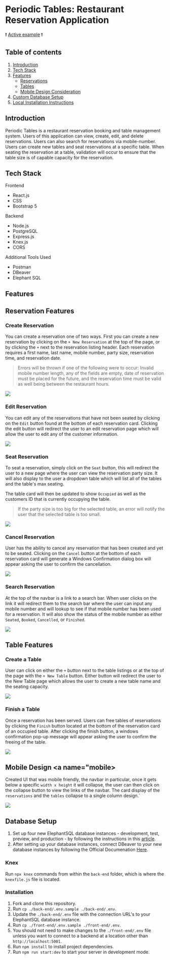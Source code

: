 # Periodic Tables: Restaurant Reservation Application


:exclamation: [Active example](https://restaurant-reservation-final-capstone.vercel.app/dashboard) :exclamation:

## Table of contents
1. [Introduction](#introduction)
2. [Tech Stack](#techStack)
3. [Features](#features)
    - [Reservations](#reservations)
    - [Tables](#tables)
    - [Mobile Design Consideration](#mobile)
4. [Custom Database Setup](#databaseSetup)
5. [Local Installation Instructions](#installation)

## Introduction <a name="introduction"></a>
Periodic Tables is a restaurant reservation booking and table management system. Users of this application can view, create, edit, and delete reservations. Users can also search for reservations via mobile-number. Users can create new tables and seat reservations at a specific table. When seating the reservation at a table, validation will occur to ensure that the table size is of capable capacity for the reservation.

## Tech Stack <a name="techStack"></a>
Frontend
- React.js
- CSS
- Bootstrap 5

Backend
- Node.js
- PostgreSQL
- Express.js
- Knex.js
- CORS

Additional Tools Used
- Postman
- DBeaver
- Elephant SQL


## Features <a name="features"></a>

## Reservation Features <a name="reservations"></a>
### Create Reservation

You can create a reservation one of two ways. First you can create a new reservation by clicking on the `+ New Reservation` at the top of the page, or by clicking the `+` next to the reservation listing header. Each reservation requires a first name, last name, mobile number, party size, reservation time, and reservation date.
> Errors will be thrown if one of the following were to occur: Invalid mobile number length, any of the fields are empty, date of reservation must be placed for the future, and the reservation time must be valid as well being between the restaurant hours.

<img src="assets/CreatingReservation.gif">

### Edit Reservation

You can edit any of the reservations that have not been seated by clicking on the `Edit` button found at the bottom of each reservation card. Clicking the edit button will redirect the user to an edit reservation page which will allow the user to edit any of the customer information. 

<img src="assets/Editing-Reservation.gif">

### Seat Reservation

To seat a reservation, simply click on the `Seat` button, this will redirect the user to a new page where the user can view the reservation party size. It will also display to the user a dropdown table which will list all of the tables and the table's max seating. 

The table card will then be updated to show `Occupied` as well as the customers ID that is currently occupying the table. 

>If the party size is too big for the selected table, an error will notify the user that the selected table is too small.

<img src="assets/SeatingReservation.gif">

### Cancel Reservation

User has the ability to cancel any reservation that has been created and yet to be seated. Clicking on the `Cancel` button at the bottom of each reservation card will generate a Windows Confirmation dialog box will appear asking the user to confirm the cancellation. 

<img src="assets/Cancel-Reservation.gif">

### Search Reservation

At the top of the navbar is a link to a search bar. When user clicks on the link it will redirect them to the search bar where the user can input any mobile number and will lookup to see if that mobile number has been used for a reservation. It will also show the status of the mobile number as either `Seated`, `Booked`, `Cancelled`, or `Finished`.

<img src="assets/Searching-Reservation.gif">

## Table Features <a name="tables"></a>

### Create a Table

User can click on either the `+` button next to the table listings or at the top of the page with the `+ New Table` button. Either button will redirect the user to the New Table page which allows the user to create a new table name and the seating capacity. 

<img src="assets/CreateTable.gif">

### Finish a Table

Once a reservation has been served. Users can free tables of reservations by clicking the `Finish` button located at the bottom of the reservation card of an occupied table. After clicking the finish button, a windows confirmation pop-up message will appear asking the user to confirm the freeing of the table. 

<img src="assets/FinishingTable.gif">

## Mobile Design <a name="mobile>

Created UI that was mobile friendly, the navbar in particular, once it gets below a specific `width x height` it will collapse, the user can then click on the collapse button to view the links of the navbar. The card display of the `reservations` and the `tables` collapse to a single column design.`

<img src="assets/MobileResponsiveness.gif">


## Database Setup <a name="databaseSetup">

1. Set up four new ElephantSQL database instances - development, test, preview, and production - by following the instructions in this [article](https://medium.com/@noogetz/how-to-setup-a-database-with-elephantsql-7d87ea9953d0).
2. After setting up your database instances, connect DBeaver to your new database instances by following the Official Documenation [Here](https://dbeaver.com/docs/wiki/Create-Connection/).

### Knex 
Run `npx knex` commands from within the `back-end` folder, which is where the `knexfile.js` file is located. 

### Installation <a name="installation">
1. Fork and clone this repository.
2. Run `cp ./back-end/.env.sample ./back-end/.env`.
3. Update the `./back-end/.env` file with the connection URL's to your ElephantSQL database instance.
4. Run `cp ./front-end/.env.sample ./front-end/.env`.
5. You should not need to make changes to the `./front-end/.env` file unless you want to connect to a backend at a location other than `http://localhost:5001`.
6. Run `npm install` to install project dependencies.
7. Run `npm run start:dev` to start your server in development mode.




